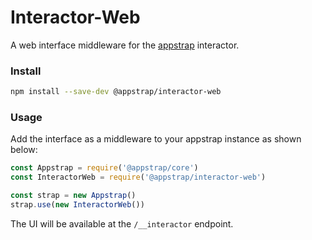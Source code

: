 # Interactor-Web
A web interface middleware for the [appstrap](https://appstrap.dev) interactor.

### Install
```bash
npm install --save-dev @appstrap/interactor-web
```

### Usage
Add the interface as a middleware to your appstrap instance as shown below:
```javascript
const Appstrap = require('@appstrap/core')
const InteractorWeb = require('@appstrap/interactor-web')

const strap = new Appstrap()
strap.use(new InteractorWeb())
```

The UI will be available at the `/__interactor` endpoint.
